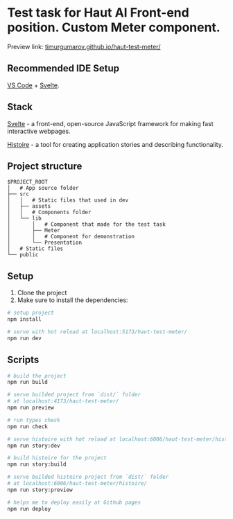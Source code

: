 # Test task for Haut AI Front-end position. Custom Meter component.

Preview link: [timurgumarov.github.io/haut-test-meter/](https://timurgumarov.github.io/haut-test-meter/)

## Recommended IDE Setup

[VS Code](https://code.visualstudio.com/) + [Svelte](https://marketplace.visualstudio.com/items?itemName=svelte.svelte-vscode).

## Stack

[Svelte](https://svelte.dev/) - a front-end, open-source JavaScript framework for making fast interactive webpages.

[Histoire](https://histoire.dev) - a tool for creating application stories and describing functionality.

## Project structure

```
$PROJECT_ROOT
│   # App source folder
├── src
│   │   # Static files that used in dev
│   ├── assets
│   │   # Components folder
│   └── lib
│       │   # Component that made for the test task
│       ├── Meter
│       │   # Component for demonstration
│       └── Presentation
│   # Static files
└── public
```

## Setup

1. Clone the project
2. Make sure to install the dependencies:

```bash
# setup project
npm install

# serve with hot reload at localhost:5173/haut-test-meter/
npm run dev
```

## Scripts

```bash
# build the project
npm run build

# serve builded project from `dist/` folder
# at localhost:4173/haut-test-meter/
npm run preview

# run types check
npm run check

# serve histoire with hot reload at localhost:6006/haut-test-meter/histoire/
npm run story:dev

# build histoire for the project
npm run story:build

# serve builded histoire project from `dist/` folder
# at localhost:6006/haut-test-meter/histoire/
npm run story:preview

# helps me to deploy easily at Github pages
npm run deploy
```
